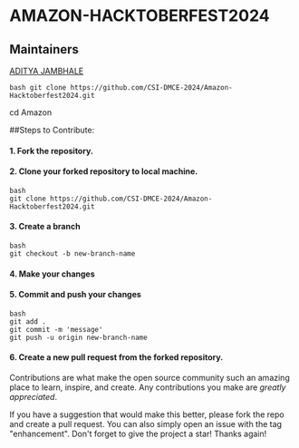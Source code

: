 # AMAZON-HACKTOBERFEST2024

## Maintainers

[ADITYA JAMBHALE](https://github.com/Aditya-jambhale)

```
bash git clone https://github.com/CSI-DMCE-2024/Amazon-Hacktoberfest2024.git
```
cd Amazon 


##Steps to Contribute:

#### 1. Fork the repository.

#### 2. Clone your forked repository to local machine.
```
bash
git clone https://github.com/CSI-DMCE-2024/Amazon-Hacktoberfest2024.git
```

#### 3. Create a branch
```
bash
git checkout -b new-branch-name
```

#### 4. Make your changes

#### 5. Commit and push your changes
```
bash
git add .
git commit -m 'message'
git push -u origin new-branch-name
```

#### 6. Create a new pull request from the forked repository.

Contributions are what make the open source community such an amazing place to learn, inspire, and create. Any contributions you make are *greatly appreciated*.

If you have a suggestion that would make this better, please fork the repo and create a pull request. You can also simply open an issue with the tag "enhancement".
Don't forget to give the project a star! Thanks again!
    
